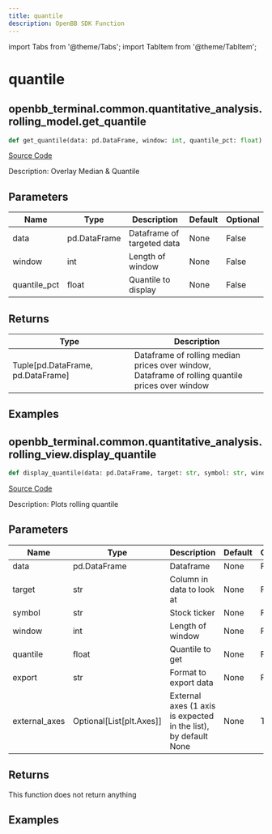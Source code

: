 ```yaml
---
title: quantile
description: OpenBB SDK Function
---
```


import Tabs from '@theme/Tabs';
import TabItem from '@theme/TabItem';

# quantile

<Tabs>
<TabItem value="model" label="Model" default>

## openbb_terminal.common.quantitative_analysis.rolling_model.get_quantile

```python title='openbb_terminal/common/quantitative_analysis/rolling_model.py'
def get_quantile(data: pd.DataFrame, window: int, quantile_pct: float) -> Tuple
```
[Source Code](https://github.com/OpenBB-finance/OpenBBTerminal/tree/main/openbb_terminal/common/quantitative_analysis/rolling_model.py#L72)

Description: Overlay Median & Quantile

## Parameters

| Name | Type | Description | Default | Optional |
| ---- | ---- | ----------- | ------- | -------- |
| data | pd.DataFrame | Dataframe of targeted data | None | False |
| window | int | Length of window | None | False |
| quantile_pct | float | Quantile to display | None | False |

## Returns

| Type | Description |
| ---- | ----------- |
| Tuple[pd.DataFrame, pd.DataFrame] | Dataframe of rolling median prices over window,<br/>Dataframe of rolling quantile prices over window |

## Examples



</TabItem>
<TabItem value="view" label="View">

## openbb_terminal.common.quantitative_analysis.rolling_view.display_quantile

```python title='openbb_terminal/common/quantitative_analysis/rolling_view.py'
def display_quantile(data: pd.DataFrame, target: str, symbol: str, window: int, quantile: float, export: str, external_axes: Optional[List[matplotlib.axes._axes.Axes]]) -> None
```
[Source Code](https://github.com/OpenBB-finance/OpenBBTerminal/tree/main/openbb_terminal/common/quantitative_analysis/rolling_view.py#L246)

Description: Plots rolling quantile

## Parameters

| Name | Type | Description | Default | Optional |
| ---- | ---- | ----------- | ------- | -------- |
| data | pd.DataFrame | Dataframe | None | False |
| target | str | Column in data to look at | None | False |
| symbol | str | Stock ticker | None | False |
| window | int | Length of window | None | False |
| quantile | float | Quantile to get | None | False |
| export | str | Format to export data | None | False |
| external_axes | Optional[List[plt.Axes]] | External axes (1 axis is expected in the list), by default None | None | True |

## Returns

This function does not return anything

## Examples



</TabItem>
</Tabs>